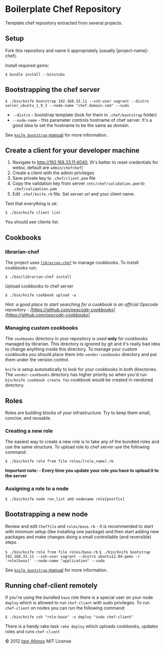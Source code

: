 # Boilerplate Chef Repository

Template chef repository extracted from several projects.

## Setup

Fork this repository and name it appropriately (usually [project-name]-chef).

Install required gems:

`$ bundle install --binstubs`

## Bootstrapping the chef server

`$ ./bin/knife bootstrap 192.168.33.11 --ssh-user vagrant --distro server_ubuntu_1_9_3 --node-name "chef.domain.com" --sudo`

* `--distro` - bootstrap template (look for them in `.chef/bootstrap` folder)
* `--node-name` - this parameter controls hostname of chef server. It's a good idea to set the hostname to be the same as domain.

See [`knife bootstrap` manual](http://wiki.opscode.com/display/chef/Knife+Bootstrap)  for more information.

## Create a client for your developer machine

1. Navigate to http://192.168.33.11:4040, (It's better to reset credentials for webui, default are `admin/chefchef`)
2. Create a client with the admin privileges
3. Save private key to `.chef/client.pem` file
4. Copy the validation key from server `/etc/chef/validation.pem` to `.chef/validation.pem`
5. Edit `.chef/knife.rb` file. Set server url and your client name.

Test that everything is ok:

`$ ./bin/knife client list`

You should see clients list.

## Cookbooks

### librarian-chef

The project uses [`librarian-chef`](https://github.com/applicationsonline/librarian) to manage cookbooks. To install cookbooks run:

`$ ./bin/librarian-chef install`

Upload cookbooks to chef server

`$ ./bin/knife cookbook upload -a`

*Hint: a good place to start searching for a cookbook is an official Opscode repository - [https://github.com/opscode-cookbooks](https://github.com/opscode-cookbooks)*

### Managing custom cookbooks

The `cookbooks` directory in your repository is used **only** for cookbooks managed by librarian. This directory is ignored by git and it's really bad idea to change anything inside this directory. To manage your custom cookbooks you should place them into `vendor-cookbooks` directory and put them under the version control. 

`knife` is setup automatically to look for your cookbooks in both directories. The `vendor-cookbooks` directory has higher priority so when you'd run `bin/knife cookbook create foo` cookbook would be created in vendored directory.

## Roles

Roles are building blocks of your infrastructure. Try to keep them small, concise, and reusable.

### Creating a new role

The easiest way to create a new role is to take any of the bundled roles and use the same structure. To upload role to chef server use the following command:

`$ ./bin/knife role from file roles/[role_name].rb`

**Important note: - Every time you update your role you have to upload it to the server**

### Assigning a role to a node

`$ ./bin/knife node run_list add nodename role[postfix]`

## Bootstrapping a new node

Review and edit `Cheffile` and `roles/base.rb` - it is recommended to start with minimum setup (like installing one package) and then start adding new packages and make changes doing a small controllable (and reversible) steps.

`$ ./bin/knife role from file roles/base.rb`
`$ ./bin/knife bootstrap 192.168.33.11 --ssh-user vagrant --distro ubuntu12.04-gems -r 'role[base]' --node-name "application" --sudo`
 
See [`knife bootstrap` manual](http://wiki.opscode.com/display/chef/Knife+Bootstrap) for more information.

## Running chef-client remotely

If you're using the bundled `base` role there is a special user on your node `deploy` which is allowed to run `chef-client` with sudo privileges. To run `chef-client` on nodes you can run the following command:

`$ ./bin/knife ssh "role:base" -x deploy "sudo chef-client"`

There is a handy rake task `rake deploy` which uploads cookbooks, updates roles and runs `chef-client`

© 2012 [Igor Afonov](https://iafonov.github.com) MIT License
